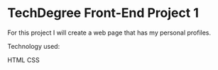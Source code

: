 # TechDegree Front-End Project 1

For this project I will create a web page that has my personal profiles.

Technology used:

HTML
CSS
